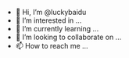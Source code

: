 - 👋 Hi, I’m @luckybaidu
- 👀 I’m interested in ...
- 🌱 I’m currently learning ...
- 💞️ I’m looking to collaborate on ...
- 📫 How to reach me ...

<!---
luckybaidu/luckybaidu is a ✨ special ✨ repository because its `README.md` (this file) appears on your GitHub profile.
You can click the Preview link to take a look at your changes.
--->
